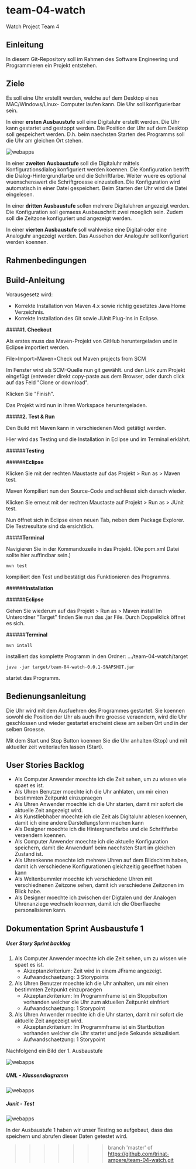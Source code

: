 # team-04-watch
Watch Project Team 4

## Einleitung
In diesem Git-Repository soll im Rahmen des Software Engineering und Programmieren ein Projekt entstehen.

## Ziele
Es soll eine Uhr erstellt werden, welche auf dem Desktop eines MAC/Windows/Linux- Computer
laufen kann. Die Uhr soll konfigurierbar sein.

In einer **ersten Ausbaustufe** soll eine Digitaluhr erstellt werden. Die Uhr kann gestartet und gestoppt
werden. Die Position der Uhr auf dem Desktop soll gespeichert werden. D.h. beim naechsten Starten
des Programms soll die Uhr am gleichen Ort stehen.

![webapps](Bilder/UHR.PNG)

In einer **zweiten Ausbaustufe** soll die Digitaluhr mittels Konfigurationsdialog konfiguriert werden
koennen. Die Konfiguration betrifft die Dialog-Hintergrundfarbe und die Schriftfarbe. Weiter wuere es
optional wuenschenswert die Schriftgroesse einzustellen. Die Konfiguration wird automatisch in einer
Datei gespeichert. Beim Starten der Uhr wird die Datei eingelesen.

In einer **dritten Ausbaustufe** sollen mehrere Digitaluhren angezeigt werden. Die Konfiguration soll
gemaess Ausbauschritt zwei moeglich sein. Zudem soll die Zeitzone konfiguriert und angezeigt werden.

In einer **vierten Ausbaustufe** soll wahlweise eine Digital-oder eine Analoguhr angezeigt werden. Das
Aussehen der Analoguhr soll konfiguriert werden koennen.

## Rahmenbedingungen

## Build-Anleitung
Vorausgesetz wird:
* Korrekte Installation von Maven 4.x sowie richtig gesetztes Java Home Verzeichnis.
* Korrekte Installation des Git sowie JUnit Plug-Ins in Eclipse.

#####**1. Checkout**

Als erstes muss das Maven-Projekt von GitHub heruntergeladen und in Eclipse importiert werden.

File>Import>Maven>Check out Maven projects from SCM

Im Fenster wird als SCM-Quelle nun git gewählt. und den Link zum Projekt eingefügt (entweder direkt copy-paste aus dem Browser, oder durch click auf das Feld "Clone or download".

Klicken Sie "Finish".

Das Projekt wird nun in Ihren Workspace heruntergeladen.

#####**2. Test & Run**

Den Build mit Maven kann in verschiedenen Modi getätigt werden.

Hier wird das Testing und die Installation in Eclipse und im Terminal erklährt.

######**Testing**

######**Eclipse** 

Klicken Sie mit der rechten Maustaste auf das Projekt > Run as > Maven test.

Maven Kompiliert nun den Source-Code und schliesst sich danach wieder.

Klicken Sie erneut mit der rechten Maustaste auf Projekt > Run as > JUnit test.

Nun öffnet sich in Eclipse einen neuen Tab, neben dem Package Explorer. Die Testresultate sind da ersichtlich.


#####**Terminal**

Navigieren Sie in der Kommandozeile in das Projekt. (Die pom.xml Datei sollte hier auffindbar sein.)

    mvn test
 
kompiliert den Test und bestätigt das Funktionieren des Programms.
 
######**Installation**

######**Eclipse**

Gehen Sie wiederum auf das Projekt > Run as > Maven install
Im Unterordner "Target" finden Sie nun das .jar File. Durch Doppelklick öffnet es sich.

######**Terminal**

    mvn intall

installiert das komplette Programm in den Ordner: .../team-04-watch/target

    java -jar target/team-04-watch-0.0.1-SNAPSHOT.jar
    
startet das Programm.
 
 




 


 
	
	

## Bedienungsanleitung

Die Uhr wird mit dem Ausfuehren des Programmes gestartet. 
Sie koennen sowohl die Position der Uhr als auch Ihre groesse veraendern, wird die Uhr geschlossen und wieder gestartet
erscheint diese am selben Ort und in der selben Groesse.

Mit dem Start und Stop Button koennen Sie die Uhr anhalten (Stop) und mit aktueller zeit weiterlaufen lassen (Start).

## User Stories Backlog


* Als Computer Anwender moechte ich die Zeit sehen, um zu wissen wie 	spaet es ist.
* Als Uhren Benutzer moechte ich die Uhr anhlaten, um mir einen 		bestimmten Zeitpunkt einzupraegen
* Als Uhren Anwender moechte ich die Uhr starten, damit mir sofort 		die aktuelle Zeit angezeigt wird.
* Als Kunstliebhaber moechte ich die Zeit als Digitaluhr ablesen koennen, damit ich eine andere Darstellungsform machen kann
* Als Designer moechte ich die Hintergrundfarbe und die Schriftfarbe veraendern koennen.
* Als Computer Anwender moechte ich die aktuelle Konfiguration speichern, damit die Anwendunf beim naechsten Start im gleichen Zustand ist.
* Als Uhrenkenne moechte ich mehrere Uhren auf dem Bildschirm haben, damit ich verschiedene Konfigurationen gleichzeitig geoeffnet haben kann
* Als Weltenbummler moechte ich verschiedene Uhren mit verschiednenen Zeitzone sehen, damit ich verschiedene Zeitzonen im Blick habe.
* Als Designer moechte ich zwischen der Digtalen und der Analogen Uhrenanziege wechseln koennen, damit ich die Oberflaeche personalisieren kann.



## Dokumentation Sprint Ausbaustufe 1
##### User Story Sprint backlog
1. Als Computer Anwender moechte ich die Zeit sehen, um zu wissen wie spaet es ist.  
	* Akzeptanzkriterium: Zeit wird in einem JFrame angezeigt.  
	* Aufwandschaetzung: 3 Storypoints  
2.  Als Uhren Benutzer moechte ich die Uhr anhalten, um mir einen bestimmten Zeitpunkt einzupraegen  
	* Akzeptanzkriterium: Im Programmframe ist ein Stoppbutton 	vorhanden welcher die Uhr zum aktuellen Zeitpunkt einfriert  
	* Aufwandschaetzung: 1 Storypoint  
3.  Als Uhren Anwender moechte ich die Uhr starten, damit mir sofort die aktuelle Zeit angezeigt wird.  
	* Akzeptanzkriterium: Im Programmframe ist ein Startbutton vorhanden welcher die Uhr startet und jede Sekunde aktualisiert.  
	* Aufwandschaetzung: 1 Storypoint	
	
Nachfolgend ein Bild der 1. Ausbaustufe

![webapps](Bilder/Ausbaustufe1_UHR.PNG)

##### UML - Klassendiagramm

![webapps](Bilder/Ausbaustufe1_Klassendiagramm.PNG)

##### Junit - Test

![webapps](Bilder/Ausbaustufe1_Junit-Test.PNG)
	
In der Ausbaustufe 1 haben wir unser Testing so aufgebaut, dass das speichern und abrufen dieser Daten getestet wird.


>>>>>>> branch 'master' of https://github.com/trinat-ampere/team-04-watch.git
